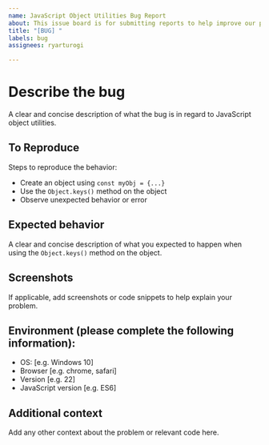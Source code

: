 ```yaml
---
name: JavaScript Object Utilities Bug Report
about: This issue board is for submitting reports to help improve our product or service.
title: "[BUG] "
labels: bug
assignees: ryarturogi

---
```


# Describe the bug
A clear and concise description of what the bug is in regard to JavaScript object utilities.

## To Reproduce
Steps to reproduce the behavior:

- Create an object using `const myObj = {...}`
- Use the `Object.keys()` method on the object
- Observe unexpected behavior or error

## Expected behavior
A clear and concise description of what you expected to happen when using the `Object.keys()` method on the object.

## Screenshots
If applicable, add screenshots or code snippets to help explain your problem.

## Environment (please complete the following information):

- OS: [e.g. Windows 10]
- Browser [e.g. chrome, safari]
- Version [e.g. 22]
- JavaScript version [e.g. ES6]

## Additional context
Add any other context about the problem or relevant code here.
